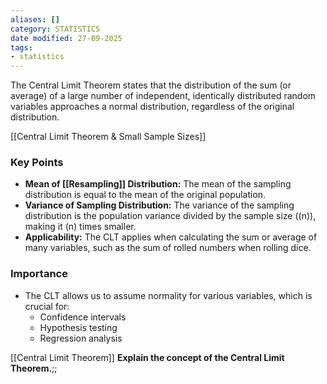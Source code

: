 ```yaml
---
aliases: []
category: STATISTICS
date modified: 27-09-2025
tags:
- statistics
---
```

The Central Limit Theorem states that the distribution of the sum (or average) of a large number of independent, identically distributed random variables approaches a normal distribution, regardless of the original distribution.

[[Central Limit Theorem & Small Sample Sizes]]

### Key Points

- **Mean of [[Resampling]] Distribution:** The mean of the sampling distribution is equal to the mean of the original population.
- **Variance of Sampling Distribution:** The variance of the sampling distribution is the population variance divided by the sample size (\(n\)), making it \(n\) times smaller.
- **Applicability:** The CLT applies when calculating the sum or average of many variables, such as the sum of rolled numbers when rolling dice.

### Importance

- The CLT allows us to assume normality for various variables, which is crucial for:
  - Confidence intervals
  - Hypothesis testing
  - Regression analysis

[[Central Limit Theorem]]
**Explain the concept of the Central Limit Theorem.**;; 


<!--SR:!2024-01-26,3,250-->